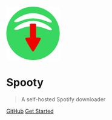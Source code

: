 ![logo](assets/logo.png)

# Spooty

> A self-hosted Spotify downloader

[GitHub](https://github.com/Raiper34/spooty)
[Get Started](docker.md)